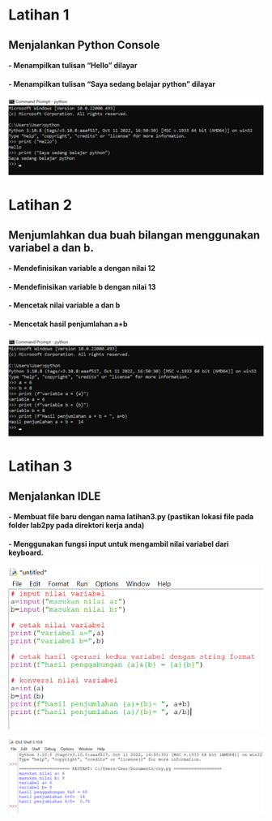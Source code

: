 # Latihan 1
## Menjalankan Python Console
#### - Menampilkan tulisan “Hello” dilayar
#### - Menampilkan tulisan “Saya sedang belajar python” dilayar
![Gambar1](gambar/pict1.png)

# Latihan 2
## Menjumlahkan dua buah bilangan menggunakan variabel a dan b.
#### - Mendefinisikan variable a dengan nilai 12
#### - Mendefinisikan variable b dengan nilai 13
#### - Mencetak nilai variable a dan b
#### - Mencetak hasil penjumlahan a+b
![Gambar1](gambar/pict2.png)

# Latihan 3
## Menjalankan IDLE
#### - Membuat file baru dengan nama latihan3.py (pastikan lokasi file pada folder lab2py pada direktori kerja anda)
#### - Menggunakan fungsi input untuk mengambil nilai variabel dari keyboard.
![Gambar1](gambar/pict3.png)

![Gambar1](gambar/pict4.png)

